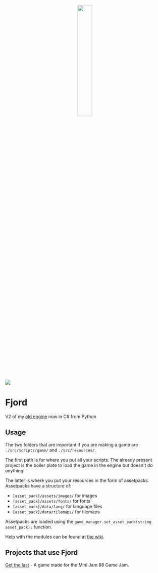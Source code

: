<p align="center">
 <img src=https://i.imgur.com/dhYU9ni.png width=30% height=30%>
</p>


<img src=https://img.shields.io/github/workflow/status/willmexe/Fjord/build/main>

# Fjord

V2 of my <a href=https://github.com/willmexe/Game-Engine>old engine</a> now in C# from Python
 
## Usage

The two folders that are important if you are making a game are
`./src/scripts/game/` and `./src/resources/`.

The first path is for where you put all your scripts. 
The already present project is the boiler plate to load the game in the engine but doesn't do anything.

The latter is where you put your resources in the form of assetpacks.
Assetpacks have a structure of:
* `[asset_pack]/assets/images/` for images
* `[asset_pack]/assets/fonts/` for fonts
* `[asset_pack]/data/lang/` for language files
* `[asset_pack]/data/tilemaps/` for tilemaps

Assetpacks are loaded using the `game_manager.set_asset_pack(string asset_pack);` function.

Help with the modules can be found at [the wiki](https://github.com/willmexe/Fjord/wiki).

## Projects that use Fjord

[Get the last](https://github.com/willmexe/Mini-Jam-88) - A game made for the Mini Jam 88 Game Jam.
